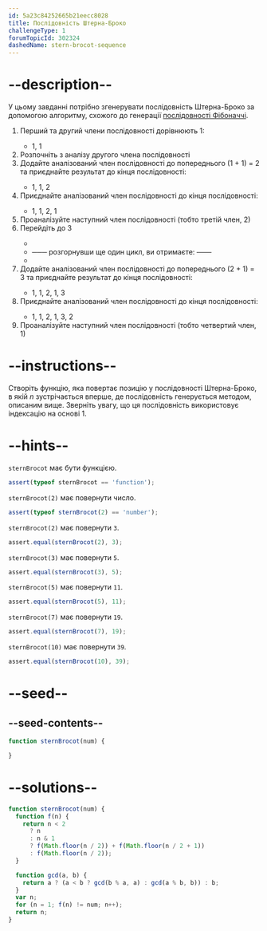```yaml
---
id: 5a23c84252665b21eecc8028
title: Послідовність Штерна-Броко
challengeType: 1
forumTopicId: 302324
dashedName: stern-brocot-sequence
---
```


# --description--

У цьому завданні потрібно згенерувати послідовність Штерна-Броко за допомогою алгоритму, схожого до генерації <a href="https://rosettacode.org/wiki/Fibonacci_sequence" target="_blank" rel="noopener noreferrer nofollow">послідовності Фібоначчі</a>.

<ol>
  <li>Перший та другий члени послідовності дорівнюють 1:</li>
    <ul><li>1, 1</li></ul>
  <li>Розпочніть з аналізу другого члена послідовності</li>
  <li>Додайте аналізований член послідовності до попереднього (1 + 1) = 2 та приєднайте результат до кінця послідовності:</li>
    <ul><li>1, 1, 2</li></ul>
  <li>Приєднайте аналізований член послідовності до кінця послідовності:</li>
    <ul><li>1, 1, 2, 1</li></ul>
  <li>Проаналізуйте наступний член послідовності (тобто третій член, 2)</li>
  <li>Перейдіть до 3 </li>
    <ul>
      <li></li>
      <li> ─── розгорнувши ще один цикл, ви отримаєте: ───</li>
      <li></li>
    </ul>
  <li>Додайте аналізований член послідовності до попереднього (2 + 1) = 3 та приєднайте результат до кінця послідовності:</li>
    <ul><li>1, 1, 2, 1, 3</li></ul>
  <li>Приєднайте аналізований член послідовності до кінця послідовності:</li>
    <ul><li>1, 1, 2, 1, 3, 2</li></ul>
  <li>Проаналізуйте наступний член послідовності (тобто четвертий член, 1)</li>
</ol>

# --instructions--

Створіть функцію, яка повертає позицію у послідовності Штерна-Броко, в якій $n$ зустрічається вперше, де послідовність генерується методом, описаним вище. Зверніть увагу, що ця послідовність використовує індексацію на основі 1.

# --hints--

`sternBrocot` має бути функцією.

```js
assert(typeof sternBrocot == 'function');
```

`sternBrocot(2)` має повернути число.

```js
assert(typeof sternBrocot(2) == 'number');
```

`sternBrocot(2)` має повернути `3`.

```js
assert.equal(sternBrocot(2), 3);
```

`sternBrocot(3)` має повернути `5`.

```js
assert.equal(sternBrocot(3), 5);
```

`sternBrocot(5)` має повернути `11`.

```js
assert.equal(sternBrocot(5), 11);
```

`sternBrocot(7)` має повернути `19`.

```js
assert.equal(sternBrocot(7), 19);
```

`sternBrocot(10)` має повернути `39`.

```js
assert.equal(sternBrocot(10), 39);
```

# --seed--

## --seed-contents--

```js
function sternBrocot(num) {

}
```

# --solutions--

```js
function sternBrocot(num) {
  function f(n) {
    return n < 2
      ? n
      : n & 1
      ? f(Math.floor(n / 2)) + f(Math.floor(n / 2 + 1))
      : f(Math.floor(n / 2));
  }

  function gcd(a, b) {
    return a ? (a < b ? gcd(b % a, a) : gcd(a % b, b)) : b;
  }
  var n;
  for (n = 1; f(n) != num; n++);
  return n;
}
```
